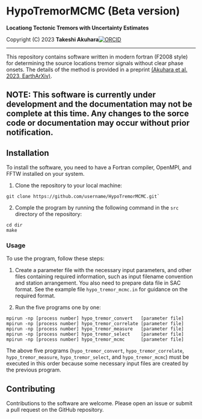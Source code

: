 # HypoTremorMCMC (Beta version)

__Locationg Tectonic Tremors with Uncertainty Estimates__

Copyright (C) 2023 __Takeshi Akuhara__[![ORCID](https://orcid.org/sites/default/files/images/orcid_16x16.png)](https://orcid.org/0000-0002-6129-8459)

---

This repository contains software written in modern fortran (F2008 style) for 
determining the source locations tremor signals without clear phase onsets. The details of the method is provided in a preprint 
[(Akuhara et al. 2023, EarthArXiv)](https://doi.org/10.31223/X59S9J).


 
## __NOTE: This software is currently under development and the documentation may not be complete at this time. Any changes to the sorce code or documentation may occur without prior notification.__

## Installation 

To install the software, you need to have a Fortran compiler, OpenMPI, and FFTW installed on your system. 


1. Clone the repository to your local machine:
```
git clone https://github.com/username/HypoTremorMCMC.git` 
```

2. Comple the program by running the following command in the `src` directory of the repository: 

```
cd dir
make
``` 

### Usage

To use the program, follow these steps: 

1. Create a parameter file with the necessary input parameters, and other files containing required information, such as input filename convention and station arrangement. You also need to prepare data file in SAC format. See the example file `hypo_tremor_mcmc.in` for guidance on the required format. 


2. Run the five programs one by one:

```
mpirun -np [process number] hypo_tremor_convert   [parameter file]
mpirun -np [process number] hypo_tremor_correlate [parameter file]
mpirun -np [process number] hypo_tremor_measure   [parameter file]
mpirun -np [process number] hypo_tremor_select    [parameter file]
mpirun -np [process number] hypo_tremor_mcmc      [parameter file]
```

The above five programs (`hypo_tremor_convert`, `hypo_tremor_correlate`, `hypo_tremor_measure`, `hypo_tremor_select`, and `hypo_tremor_mcmc`) must be executed in this order because some necessary input files are created by the previous program. 


## Contributing

Contributions to the software are welcome. Please open an issue or submit a pull request on the GitHub repository.
